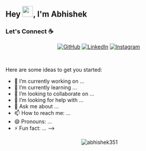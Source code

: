 ## Hey <img src="https://github.com/TheDudeThatCode/TheDudeThatCode/blob/master/Assets/Hi.gif" width="29px">, I'm Abhishek

### Let's Connect :coffee:
<p align="center">
	<a href="https://github.com/abhishek351"><img src="https://img.icons8.com/bubbles/50/000000/github.png" alt="GitHub"/></a>
	<a href="https://www.linkedin.com/in/abhishek-yadav-52a739195"><img src="https://img.icons8.com/bubbles/50/000000/linkedin.png" alt="LinkedIn"/></a>
  <a href="https://www.instagram.com/_sristii/"><img src="https://img.icons8.com/bubbles/50/000000/instagram.png" alt="Instagram"/></a>
	
</p>

<br>

Here are some ideas to get you started:

- 🔭 I’m currently working on ...
- 🌱 I’m currently learning ...
- 👯 I’m looking to collaborate on ...
- 🤔 I’m looking for help with ...
- 💬 Ask me about ...
- 📫 How to reach me: ...
- 😄 Pronouns: ...
- ⚡ Fun fact: ...
-->
<div align="center">




<p>&nbsp;<img align="center" src="https://github-readme-stats.vercel.app/api?username=abhishek351&show_icons=true&locale=en" alt="abhishek351" /></p>

 

</div>
